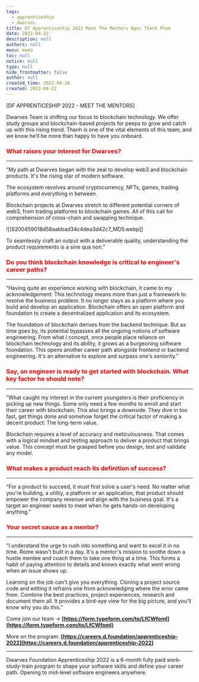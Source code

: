 ```yaml
---
tags: 
  - apprenticeship
  - dwarves
title: Df Apprenticeship 2022 Meet The Mentors Ngoc Thanh Pham
date: 2022-04-22
description: null
authors: null
menu: memo
toc: null
notice: null
type: null
hide_frontmatter: false
author: null
created_time: 2022-04-26
created: 2022-04-22
---
```


[DF APPRENTICESHIP 2022 - MEET THE MENTORS]

Dwarves Team is shifting our focus to blockchain technology. We offer study groups and blockchain-based projects for peeps to grow and catch up with this rising trend. Thanh is one of the vital elements of this team; and we know he’ll be more than happy to have you onboard.


### <span style='color:red'>**What raises your interest for Dwarves?**</span>

---

<!-- column_list 8c11641e-0763-4d22-963a-dcec6308e1d1 -->

<!-- column fa6e3083-d51f-445d-9a27-804f6eeeef2f -->

“My path at Dwarves began with the zeal to develop web3 and blockchain products. It's the rising star of modern software. 

The ecosystem revolves around cryptocurrency, NFTs, games, trading platforms and everything in between.

Blockchain projects at Dwarves stretch to different potential corners of web3, from trading platforms to blockchain games. All of this call for comprehension of cross-chain and swapping technique.

<!-- column c606d487-024b-40ab-aa1d-72291c58517c -->

![[6200459018d58aabbad34c4dea3d42c7_MD5.webp]]

To seamlessly craft an output with a deliverable quality, understanding the product requirements is a sine qua non.”


### <span style='color:red'>**Do you think blockchain knowledge is critical to engineer's career paths?**</span>

---

“Having quite an experience working with blockchain, it came to my acknowledgement: This technology means more than just a framework to resolve the business problem. It no longer stays as a platform where you build and develop an application. Blockchain offers an open platform and foundation to create a decentralized application and its ecosystem.

The foundation of blockchain derives from the backend technique. But as time goes by, its potential bypasses all the ongoing notions of software engineering. From what I concept, once people place reliance on blockchain technology and its ability, it grows as a burgeoning software foundation. This opens another career path alongside frontend or backend engineering. It's an alternative to explore and surpass one's seniority.”


### <span style='color:red'>**Say, an engineer is ready to get started with blockchain. What key factor he should note?**</span>

---

“What caught my interest in the current youngsters is their proficiency in picking up new things. Some only need a few months to enroll and start their career with blockchain. This also brings a downside. They dive in too fast, get things done and somehow forget the critical factor of making a decent product: The long-term value.

Blockchain requires a level of accuracy and meticulousness. That comes with a logical mindset and testing approach to deliver a product that brings value. This concept must be grasped before you design, test and validate any model.


### <span style='color:red'>**What makes a product reach its definition of success?**</span>

---

“For a product to succeed, it must first solve a user's need. No matter what you're building, a utility, a platform or an application, that product should empower the company revenue and align with the business goal. It's a target an engineer seeks to meet when he gets hands-on developing anything.”


### <span style='color:red'>**Your secret sauce as a mentor?**</span>

---

“I understand the urge to rush into something and want to excel it in no time. Rome wasn't built in a day. It's a mentor's mission to soothe down a hustle mentee and coach them to take one thing at a time. This forms a habit of paying attention to details and knows exactly what went wrong when an issue shows up.

Learning on the job can't give you everything. Cloning a project source code and editing it refrains one from acknowledging where the error came from. Combine the best practices, project experiences, research and document them all. It provides a bird-eye view for the big picture, and you'll know why you do this.”


Come join our team → **[https://form.typeform.com/to/LfCWfoml](https://form.typeform.com/to/LfCWfoml)**

More on the program: **[https://careers.d.foundation/apprenticeship-2022](https://careers.d.foundation/apprenticeship-2022)**

___

Dwarves Foundation Apprenticeship 2022 is a 6-month fully paid work-study-train program to shape your software skills and define your career path. Opening to mid-level software engineers anywhere.

